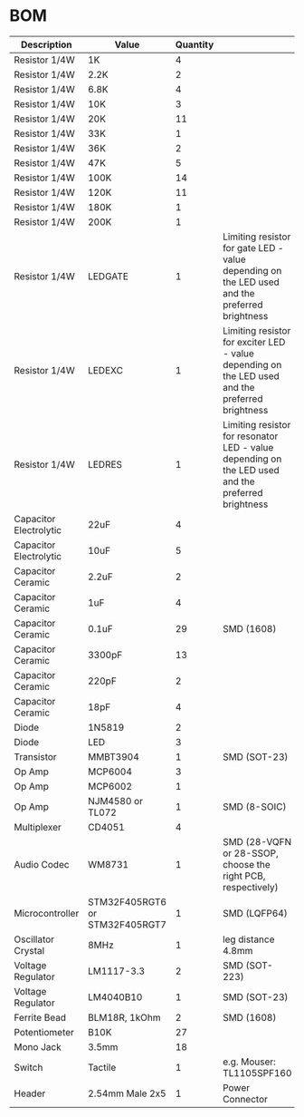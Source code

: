 # BOM

| Description | Value | Quantity | |
| --- | --- | --- | --- |
| Resistor 1/4W | 1K | 4 | |
| Resistor 1/4W | 2.2K | 2 | |
| Resistor 1/4W | 6.8K | 4 | |
| Resistor 1/4W | 10K | 3 | |
| Resistor 1/4W | 20K | 11 | |
| Resistor 1/4W | 33K | 1 | |
| Resistor 1/4W | 36K | 2 | |
| Resistor 1/4W | 47K | 5 | |
| Resistor 1/4W | 100K | 14 | |
| Resistor 1/4W | 120K | 11 | |
| Resistor 1/4W | 180K | 1 | |
| Resistor 1/4W | 200K | 1 | |
| Resistor 1/4W | LEDGATE | 1 |  Limiting resistor for gate LED - value depending on the LED used and the preferred brightness |
| Resistor 1/4W | LEDEXC | 1 |  Limiting resistor for exciter LED - value depending on the LED used and the preferred brightness |
| Resistor 1/4W | LEDRES | 1 |  Limiting resistor for resonator LED - value depending on the LED used and the preferred brightness |
| Capacitor Electrolytic | 22uF | 4 | |
| Capacitor Electrolytic | 10uF | 5 | |
| Capacitor Ceramic | 2.2uF | 2 | |
| Capacitor Ceramic | 1uF | 4 | |
| Capacitor Ceramic | 0.1uF | 29 | SMD (1608) |
| Capacitor Ceramic | 3300pF | 13 | |
| Capacitor Ceramic | 220pF | 2 | |
| Capacitor Ceramic | 18pF | 4 | |
| Diode | 1N5819 | 2 | |
| Diode | LED | 3 | |
| Transistor | MMBT3904 | 1 | SMD (SOT-23) |
| Op Amp | MCP6004 | 3 | |
| Op Amp | MCP6002 | 1 | |
| Op Amp | NJM4580 or TL072 | 1 | SMD (8-SOIC) |
| Multiplexer | CD4051 | 4 | |
| Audio Codec | WM8731 | 1 | SMD (28-VQFN or 28-SSOP, choose the right PCB, respectively) |
| Microcontroller | STM32F405RGT6 or STM32F405RGT7 | 1 | SMD (LQFP64) |
| Oscillator Crystal | 8MHz	| 1	| leg distance 4.8mm |
| Voltage Regulator | LM1117-3.3 | 2 | SMD (SOT-223) |
| Voltage Regulator | LM4040B10 | 1 | SMD (SOT-23) |
| Ferrite Bead | BLM18R, 1kOhm | 2 | SMD (1608) |
| Potentiometer | B10K | 27 | |
| Mono Jack | 3.5mm | 18 | |
| Switch | Tactile | 1 | e.g. Mouser: TL1105SPF160 |
| Header | 2.54mm Male 2x5 | 1 | Power Connector |
